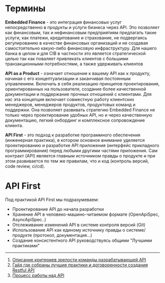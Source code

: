 # Термины

**Embedded Finance** - это интеграция финансовых услуг непосредственно в продукты и услуги бизнеса через API. 
Это позволяет как финансовым, так и нефинансовым предприятиям предлагать такие услуги, как платежи, кредитование и страхование, не подвергаясь регулированию в качестве финансовых организаций 
и не создавая самостоятельно какую-либо финансовую инфраструктуру. 
Для нашего банка в целом и для CIB в частности это является стратегической целью так как поваляет привлекать клиентов с большими транзакционными потребностями, а также удерживать клиентов 

**API as a Product** - означает отношение к вашему API как к продукту, начиная с его концептуализации и заканчивая постоянным управлением. Включать в себя реализацию принципов проектирования, ориентированных на пользователя, создание более качественной документации и поддержание прочных отношений с клиентами.
Для нас эта концепция включает совместную работу клиентских менеджеров, менеджеров продуктов, продуктовых команд и поддержки. Она позволяет развивать стратегию Embedded Finance не только через проектирование удобных API, но и через качественную документацию, легкий онбординг и комплексное сопровождение клиента.

**API First** - это подход к разработке программного обеспечения (инженерная практика), в котором основное внимание 
уделяется проектированию и разработке API приложения (интерфейс прикладного программирования) перед любыми другими частями приложения.
Сам контракт (API) является главным источником правды о продукте и при этом развивается по тем же правилам, что и код (контроль версий, code review, ci/cd).

# API First

Под практикой API First мы подразумеваем:
- Проектирование API до начала разработки
- Хранение API в человеко-машино-читаемом формате (OpenApiSpec, AsyncApiSpec..)
- Отслеживание изменений API в системе контроля версий (Git)
- Использование API как единому источнику правды о системе/продукте (протокол, документация...)
- Создание консистентного API руководствуясь общими "Лучшими практиками"

---



1. [Описание критериев зрелости команды разрабатывающей API](team-maturity.md)
2. [Гайд где собраны лучшие практики и договоренности создания Restful API](rest-api-guide.md)
3. [Процесс работы над API](api-before-impl.md)